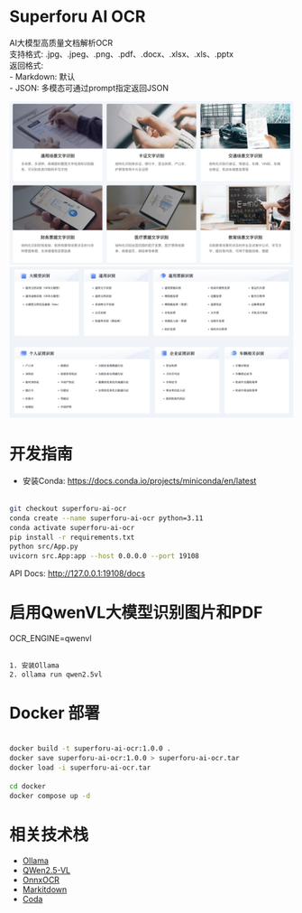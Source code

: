 # Superforu AI OCR
AI大模型高质量文档解析OCR   
    支持格式: .jpg、.jpeg、.png、.pdf、.docx、.xlsx、.xls、.pptx   
    返回格式:  
         - Markdown: 默认  
         - JSON: 多模态可通过prompt指定返回JSON

![](asserts/imgs/ocr_01.png "")
![](asserts/imgs/ocr_02.png "")

# 开发指南
- 安装Conda: https://docs.conda.io/projects/miniconda/en/latest  

```bash

git checkout superforu-ai-ocr
conda create --name superforu-ai-ocr python=3.11
conda activate superforu-ai-ocr
pip install -r requirements.txt
python src/App.py
uvicorn src.App:app --host 0.0.0.0 --port 19108
```
API Docs: http://127.0.0.1:19108/docs

# 启用QwenVL大模型识别图片和PDF
OCR_ENGINE=qwenvl
```shell

1. 安装Ollama
2. ollama run qwen2.5vl
```

# Docker 部署
```bash

docker build -t superforu-ai-ocr:1.0.0 .
docker save superforu-ai-ocr:1.0.0 > superforu-ai-ocr.tar
docker load -i superforu-ai-ocr.tar

cd docker
docker compose up -d

```


# 相关技术栈
- [Ollama](https://ollama.com)
- [QWen2.5-VL](https://github.com/QwenLM/Qwen2.5-VL)
- [OnnxOCR](https://github.com/jingsongliujing/OnnxOCR)
- [Markitdown](https://github.com/microsoft/markitdown)
- [Coda](https://docs.conda.io/projects/miniconda/en/latest  )



